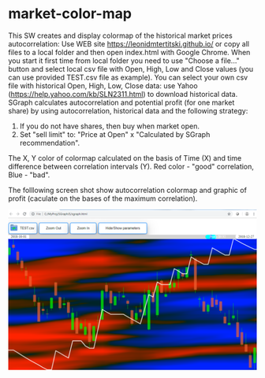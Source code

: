 # market-color-map
This SW creates and display colormap of the historical market prices autocorrelation:
Use WEB site https://leonidmtertitski.github.io/ or 
copy all files to a local folder and then open index.html with Google Chrome.
When you start it first time from local folder you need to use "Choose a file..." button and select local csv file with Open, High, Low and Close values (you can use provided TEST.csv file as example).
You can select your own csv file with historical Open, High, Low, Close data: use Yahoo (https://help.yahoo.com/kb/SLN2311.html) to download historical data.
SGraph calculates autocorrelation and potential profit (for one market share) by using autocorrelation, historical data and the following strategy: 
1. If you do not have shares, then buy when market open. 
2. Set "sell limit" to: "Price at Open" x "Calculated by SGraph recommendation".

The X, Y color of colormap calculated on the basis of Time (X) and time difference between correlation intervals (Y). Red color - "good" correlation, Blue - "bad".

The folllowing screen shot show autocorrelation colormap and graphic of profit (caculate on the bases of the maximum correlation).

![Autocorrelation colormap](/Market-Colormap.png?raw=true)
